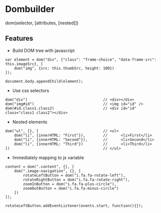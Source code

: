 Dombuilder
=========

dom(selector, [attributes, [nested]])

Features
------

  - Build DOM tree with javascript
  
```
var element = dom("div", {"class": "frame-choice", "data-frame-src": this.imageSrc}, [
    dom("img", {src: this.thumbSrc, height: 100})
]);

document.body.appendChild(element);
```

  - Use css selectors
 
```
dom("div")                                  // <div></div>
dom("img#id")                               // <img id="id" />
dom(#id.class1.class2)                      // <div id="id" class="class1 class2"></div>
```

  - Nested elements

```
dom("ul", {}, [                             // <ul>
    dom("li", {innerHTML: "First"}),        //      <li>First</li>
    dom("li", {innerHTML: "Second"}),       //      <li>Second</li>
    dom("li", {innerHTML: "Third"})         //      <li>Third</li>
])                                          // </ul>
``` 

  - Immediately mapping to js variable

```
content = dom(".content", {}, [
    dom(".image-navigation", {}, [
        rotateLeftButton = dom("i.fa.fa-rotate-left"),
        rotateRightButton = dom("i.fa.fa-rotate-right"),
        zoomInButton = dom("i.fa.fa-plus-circle"),
        zoomOutButton = dom("i.fa.fa-minus-circle")
    ])
]);

rotateLeftButton.addEventListener(events.start, function(){});

```   